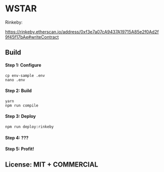 # WSTAR

Rinkeby:

https://rinkeby.etherscan.io/address/0xf3e7a07cA9437A19715A85e2f0Ad2f9f45f17bAe#writeContract

## Build

#### Step 1: Configure

```
cp env-sample .env
nano .env
```

#### Step 2: Build

```
yarn
npm run compile
```

#### Step 3: Deploy

```
npm run deploy:rinkeby
```

#### Step 4: ???

#### Step 5: Profit!

## License: MIT + COMMERCIAL
